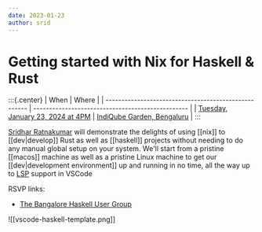```yaml
---
date: 2023-01-23
author: srid
---
```


# Getting started with Nix for Haskell & Rust

:::{.center}
| When                                                  | Where                                             |
| ----------------------------------------------------- | ------------------------------------------------- |
| [Tuesday, January 23, 2024 at 4PM][srid-nix-dev-gcal] | [IndiQube Garden, Bengaluru][map-indiqube-garden] |
:::

[Sridhar Ratnakumar][srid] will demonstrate the delights of using [[nix]] to [[dev|develop]] Rust as well as [[haskell]] projects without needing to do any manual global setup on your system. We'll start from a pristine [[macos]] machine as well as a pristine Linux machine to get our [[dev|development environment]] up and running in no time, all the way up to [LSP] support in VSCode

RSVP links:

- [The Bangalore Haskell User Group](https://www.meetup.com/the-bangalore-haskell-user-group/events/298349003)

![[vscode-haskell-template.png]]

[srid-nix-dev-gcal]: https://calendar.google.com/calendar/event?action=TEMPLATE&tmeid=MTkwaW8zMHZxNmVmZGQxMmFtMzFxZzhncnUgcGVydmFzaXZlcHJveGltaXR5QG0&tmsrc=pervasiveproximity%40gmail.com

[srid]: https://x.com/sridca
[map-indiqube-garden]: https://www.google.com/maps/place/12%C2%B056'12.0%22N+77%C2%B037'17.5%22E/@12.936661,77.62153,17z/data=!3m1!4b1!4m4!3m3!8m2!3d12.936661!4d77.62153?entry=ttu
[LSP]: https://langserver.org/
